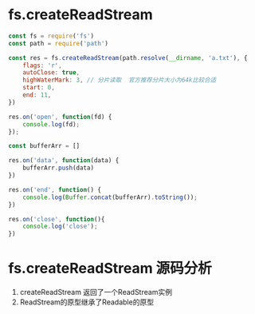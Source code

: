# fs.createReadStream
``` js
const fs = require('fs')
const path = require('path')

const res = fs.createReadStream(path.resolve(__dirname, 'a.txt'), {
    flags: 'r',
    autoClose: true,
    highWaterMark: 3, // 分片读取  官方推荐分片大小为64k比较合适
    start: 0,
    end: 11,
})

res.on('open', function(fd) {
    console.log(fd);
});

const bufferArr = []

res.on('data', function(data) {
    bufferArr.push(data)
})

res.on('end', function() {
    console.log(Buffer.concat(bufferArr).toString()); 
})

res.on('close', function(){
    console.log('close');
})
```

# fs.createReadStream 源码分析
1. createReadStream 返回了一个ReadStream实例
2. ReadStream的原型继承了Readable的原型